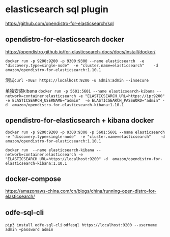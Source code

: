 # elasticsearch sql plugin
https://github.com/opendistro-for-elasticsearch/sql
## opendistro-for-elasticsearch docker
https://opendistro.github.io/for-elasticsearch-docs/docs/install/docker/

`docker run -p 9200:9200 -p 9300:9300 --name elasticsearch  -e "discovery.type=single-node"  -e "cluster.name=elasticsearch"    -d  amazon/opendistro-for-elasticsearch:1.10.1`

测试`curl -XGET https://localhost:9200 -u admin:admin --insecure`


单独安装kibana
`docker run -p 5601:5601 --name elasticsearch-kibana --network=container:elasticsearch -e "ELASTICSEARCH_URL=https://ip:9200" -e ELASTICSEARCH_USERNAME="admin"  -e ELASTICSEARCH_PASSWORD="admin" -d  amazon/opendistro-for-elasticsearch-kibana:1.10.1`



## opendistro-for-elasticsearch + kibana docker
`docker run -p 9200:9200 -p 9300:9300 -p 5601:5601 --name elasticsearch  -e "discovery.type=single-node"  -e "cluster.name=elasticsearch"    -d  amazon/opendistro-for-elasticsearch:1.10.1`

`docker run  --name elasticsearch-kibana --network=container:elasticsearch -e "ELASTICSEARCH_URL=https://localhost:9200" -d  amazon/opendistro-for-elasticsearch-kibana:1.10.1`

## docker-compose
https://amazonaws-china.com/cn/blogs/china/running-open-distro-for-elasticsearch/

## odfe-sql-cli
`pip3 install odfe-sql-cli`
`odfesql https://localhost:9200 --username admin —password admin`